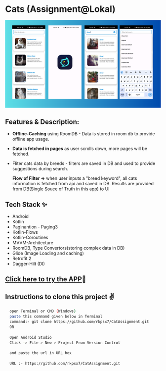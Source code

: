 # Cats (Assignment@Lokal)
 
 ![GitHub Cards Preview](https://raw.githubusercontent.com/rkpsx7/CatAssignment/master/GithubResources/Keep%20track%20of%20your%20expenses%20and%20incomes%20easily%2C%20rapidly%20and%20securely(1).png)

## Features & Description:
- **Offline-Caching** using RoomDB - Data is stored in room db to provide offline app usage.
- **Data is fetched in pages** as user scrolls down, more pages will be fetched.
- Fliter cats data by breeds - filters are saved in DB and used to provide suggestions during search.
    
    **Flow of Filter ->** when user inputs a "breed keyword", all cats information is fetched from api and saved in DB. Results are provided from DB(Single Souce of Truth in this app) to UI

## Tech Stack ✨
- Android
- Kotlin
- Paginantion - Paging3
- Kotlin-Flows
- Kotlin-Coroutines
- MVVM-Architecture
- RoomDB, Type Convertors(storing complex data in DB)
- Glide (Image Loading and caching)
- Retrofit 2
- Dagger-Hilt (DI)

## [Click here to try the APP](https://github.com/rkpsx7/CatAssignment/raw/master/GithubResources/direct-run.apk)🌅

## Instructions to clone this project ✌
```bash
  open Terminal or CMD (Windows)
  paste this command given below in Terminal
  command:- git clone https://github.com/rkpsx7/CatAssignment.git
  OR

  Open Android Studio
  Click -> File > New > Project From Version Control
 
  and paste the url in URL box

  URL :- https://github.com/rkpsx7/CatAssignment.git
```





